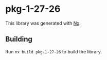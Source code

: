 # pkg-1-27-26

This library was generated with [Nx](https://nx.dev).

## Building

Run `nx build pkg-1-27-26` to build the library.
